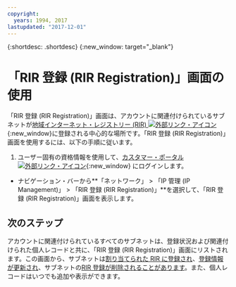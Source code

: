 ```yaml
---
copyright:
  years: 1994, 2017
lastupdated: "2017-12-01"
---
```


{:shortdesc: .shortdesc}
{:new_window: target="_blank"}

# 「RIR 登録 (RIR Registration)」画面の使用

「RIR 登録 (RIR Registration)」画面は、アカウントに関連付けられているサブネットが[地域インターネット・レジストリー (RIR) ![外部リンク・アイコン](../../icons/launch-glyph.svg "外部リンク・アイコン")](https://en.wikipedia.org/wiki/Regional_Internet_registry){:new_window}に登録される中心的な場所です。「RIR 登録 (RIR Registration)」画面を使用するには、以下の手順に従います。

1. ユーザー固有の資格情報を使用して、[カスタマー・ポータル ![外部リンク・アイコン](../../icons/launch-glyph.svg "外部リンク・アイコン")](https://control.softlayer.com/){:new_window} にログインします。
* ナビゲーション・バーから**「ネットワーク」 > 「IP 管理 (IP Management)」 > 「RIR 登録 (RIR Registration)」**を選択して、「RIR 登録 (RIR Registration)」画面を表示します。

## 次のステップ

アカウントに関連付けられているすべてのサブネットは、登録状況および関連付けられた個人レコードと共に、「RIR 登録 (RIR Registration)」画面にリストされます。この画面から、サブネットは[割り当てられた RIR に登録され](register-subnet-rir.html)、[登録情報が更新され](update-registered-subnet.html)、サブネットの[RIR 登録が削除されることがあります](register-subnet-rir.html)。また、個人レコードはいつでも追加や表示ができます。
